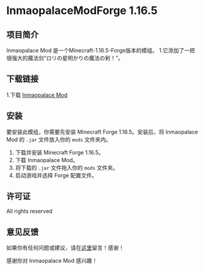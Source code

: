 # InmaopalaceModForge 1.16.5

## 项目简介
Inmaopalace Mod 是一个Minecraft-1.16.5-Forge版本的模组。
1.它添加了一把很强大的魔法剑“ロリの星明かりの魔法の剣！”。

## 下载链接
1.下载 [Inmaopalace Mod](https://pan.baidu.com/s/1r_naIIaq0sYdE_wQyclYCA&pwh=khjg)

## 安装
要安装此模组，你需要先安装 Minecraft Forge 1.16.5。安装后，将 Inmaopalace Mod 的 `.jar` 文件放入你的 `mods` 文件夹内。
1. 下载并安装 Minecraft Forge 1.16.5。
2. 下载 Inmaopalace Mod。
3. 将下载的 `.jar` 文件拖入你的 `mods` 文件夹。
4. 启动游戏并选择 Forge 配置文件。

## 许可证
All rights reserved

## 意见反馈
如果你有任何问题或建议，请在[这里](https://space.bilibili.com/402959210?spm_id_from=333.1007.0.0)留言！感谢！

感谢你对 Inmaopalace Mod 感兴趣！
